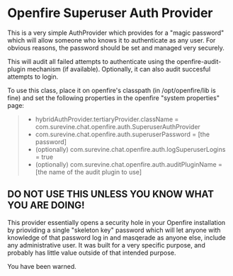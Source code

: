 Openfire Superuser Auth Provider
================================

This is a very simple AuthProvider which provides for a "magic password" which will
allow someone who knows it to authenticate as any user.  For obvious reasons, the password
should be set and managed very securely.

This will audit all failed attempts to authenticate using the openfire-audit-plugin
mechanism (if available).  Optionally, it can also audit succesful attempts to login.

To use this class, place it on openfire's classpath (in /opt/openfire/lib is fine) and set
the following properties in the openfire "system properties" page:

> * hybridAuthProvider.tertiaryProvider.className = com.surevine.chat.openfire.auth.SuperuserAuthProvider
> * com.surevine.chat.openfire.auth.superuserPassword = [the password]
> * (optionally)  com.surevine.chat.openfire.auth.logSuperuserLogins = true 
> * (optionally)  com.surevine.chat.openfire.auth.auditPluginName = [the name of the audit plugin to use]

DO NOT USE THIS UNLESS YOU KNOW WHAT YOU ARE DOING!
---------------------------------------------------

This provider essentially opens a security hole in your Openfire installation by
prioviding a single "skeleton key" password which will let anyone with knowledge of that
password log in and masqerade as anyone else, include any administrative user. It was
built for a very specific purpose, and probably has little value outside of that intended
purpose.

You have been warned.
